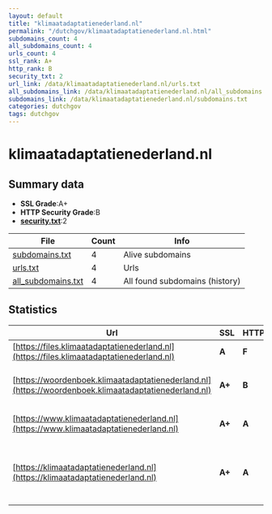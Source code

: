 ```yaml
---
layout: default
title: "klimaatadaptatienederland.nl"
permalink: "/dutchgov/klimaatadaptatienederland.nl.html"
subdomains_count: 4
all_subdomains_count: 4
urls_count: 4
ssl_rank: A+
http_rank: B
security_txt: 2
url_link: /data/klimaatadaptatienederland.nl/urls.txt
all_subdomains_link: /data/klimaatadaptatienederland.nl/all_subdomains.txt
subdomains_link: /data/klimaatadaptatienederland.nl/subdomains.txt
categories: dutchgov
tags: dutchgov
---
```



# klimaatadaptatienederland.nl
## Summary data


 - **SSL Grade**:A+
 - **HTTP Security Grade**:B
 - **[security.txt](https://www.digitaleoverheid.nl/nieuws/standaard-security-txt-nu-verplicht-voor-overheid/)**:2


| File       | Count | Info |
|------------|-------|------|
|[subdomains.txt](/DutchGovScope/data/klimaatadaptatienederland.nl/subdomains.txt)|4|Alive subdomains|
|[urls.txt](/DutchGovScope/data/klimaatadaptatienederland.nl/urls.txt)|4|Urls|
|[all_subdomains.txt](/DutchGovScope/data/klimaatadaptatienederland.nl/all_subdomains.txt)|4|All found subdomains (history)|


## Statistics


| Url | SSL | HTTP | Server | Cookie | HSTS | CORS | CTO | CSP | XFO | XXP | RP |FP| Tech |Title |
|--------|-------|-------|------|------|------|------|------|------|------|------|------|------|------|------|
|[https://files.klimaatadaptatienederland.nl](https://files.klimaatadaptatienederland.nl)| **A**| **F**|-| | | | | | | | :white_check_mark: | |||
|[https://woordenboek.klimaatadaptatienederland.nl](https://woordenboek.klimaatadaptatienederland.nl)| **A+**| **B**|Apache| |:white_check_mark: | | | | :white_check_mark: | | :white_check_mark: | |Apache HTTP Server HSTS||
|[https://www.klimaatadaptatienederland.nl](https://www.klimaatadaptatienederland.nl)| **A+**| **A**|-| |:white_check_mark: | | | :white_check_mark:| :white_check_mark: | :white_check_mark: | :white_check_mark: | |HSTS Microsoft ASP.NET:-|Object moved|
|[https://klimaatadaptatienederland.nl](https://klimaatadaptatienederland.nl)| **A+**| **A**|-| |:white_check_mark: | | | :white_check_mark:| :white_check_mark: | :white_check_mark: | :white_check_mark: | |Google Tag Manager HSTS Microsoft ASP.NET:-|Home - Klimaatad...|

